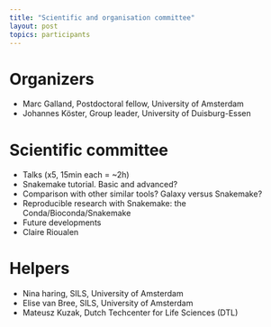 ```yaml
---
title: "Scientific and organisation committee"
layout: post
topics: participants
---
```

# Organizers
*  Marc Galland, Postdoctoral fellow, University of Amsterdam
*  Johannes Köster, Group leader, University of Duisburg-Essen

# Scientific committee
*  Talks (x5, 15min each = ~2h)
*  Snakemake tutorial. Basic and advanced?
*  Comparison with other similar tools? Galaxy versus Snakemake?
*  Reproducible research with Snakemake: the Conda/Bioconda/Snakemake
*  Future developments 
*  Claire Rioualen

# Helpers
*  Nina haring, SILS, University of Amsterdam
*  Elise van Bree, SILS, University of Amsterdam 
*  Mateusz Kuzak, Dutch Techcenter for Life Sciences (DTL)




